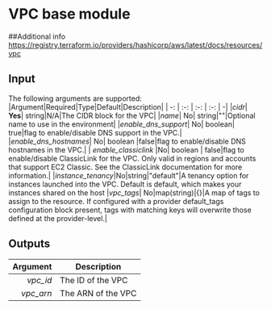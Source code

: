 # VPC base module

##Additional info
 https://registry.terraform.io/providers/hashicorp/aws/latest/docs/resources/vpc
## Input

The following arguments are supported:
|Argument|Required|Type|Default|Description|
| -: | :-: | :-: | :-: |  -|
|_cidr_| **Yes**| string|N/A|The CIDR block for the VPC|
|_name_| No| string|""|Optional name to use in the environment|
|_enable_dns_support_| No| boolean| true|flag to enable/disable DNS support in the VPC.|
|_enable_dns_hostnames_| No| boolean |false|flag to enable/disable DNS hostnames in the VPC.|
| _enable_classiclink_ |No| boolean | false|flag to enable/disable ClassicLink for the VPC. Only valid in regions and accounts that support EC2 Classic. See the ClassicLink documentation for more information.|
|_instance_tenancy_|No|string|"default"|A tenancy option for instances launched into the VPC. Default is default, which makes your instances shared on the host
|_vpc_tags_| No|map(string)|{}|A map of tags to assign to the resource. If configured with a provider default_tags configuration block present, tags with matching keys will overwrite those defined at the provider-level.|

## Outputs
|Argument|Description|
| -: | -|
|_vpc_id_|The ID of the VPC|
|_vpc_arn_|The ARN of the VPC|
